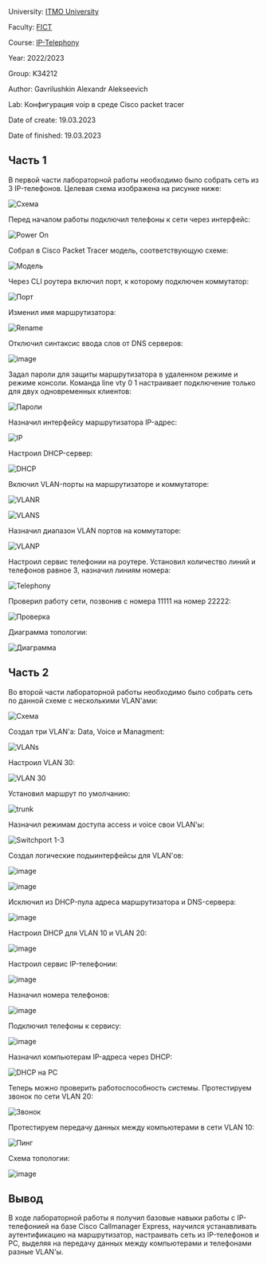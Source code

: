 University: [ITMO University](https://itmo.ru/ru/)

Faculty: [FICT](https://fict.itmo.ru)

Course: [IP-Telephony](https://itmo-ict-faculty.github.io/ip-telephony)

Year: 2022/2023

Group: K34212

Author: Gavrilushkin Alexandr Alekseevich

Lab: Конфигурация voip в среде Сisco packet tracer

Date of create: 19.03.2023

Date of finished: 19.03.2023

## Часть 1

В первой части лабораторной работы необходимо было собрать сеть из 3 IP-телефонов. Целевая схема изображена на рисунке ниже:

![Схема](https://user-images.githubusercontent.com/52206303/226268848-80e03738-84c9-4c5f-a60f-0c3f2d5fe3fd.png)

Перед началом работы подключил телефоны к сети через интерфейс:

![Power On](https://user-images.githubusercontent.com/52206303/226189344-710dbd3f-c989-46e0-a6fa-db447f0237a8.png)

Собрал в Cisco Packet Tracer модель, соответствующую схеме:

![Модель](https://user-images.githubusercontent.com/52206303/226270121-f0ade174-c518-4d43-802d-11b5a81a4f39.png)

Через CLI роутера включил порт, к которому подключен коммутатор:

![Порт](https://user-images.githubusercontent.com/52206303/226270590-617f21a3-7c88-4e9e-b3ed-9ec840f6153d.png)

Изменил имя маршрутизатора:

![Rename](https://user-images.githubusercontent.com/52206303/226270785-0dce7bdf-9f82-4633-81ef-a35d60a7819f.png)

Отключил синтаксис ввода слов от DNS серверов:

![image](https://user-images.githubusercontent.com/52206303/226270943-12e35d3d-8993-4d5f-8851-d363a548db02.png)

Задал пароли для защиты маршрутизатора в удаленном режиме и режиме консоли. Команда line vty 0 1 настраивает подключение только для двух одновременных клиентов:

![Пароли](https://user-images.githubusercontent.com/52206303/226271774-5e0d2ca7-2940-4047-81c5-f5327f2916f5.png)

Назначил интерфейсу маршрутизатора IP-адрес:

![IP](https://user-images.githubusercontent.com/52206303/226272382-895d66ab-9f81-42da-a060-7f7512b72383.png)

Настроил DHCP-сервер:

![DHCP](https://user-images.githubusercontent.com/52206303/226273433-347cc1a9-f31d-4947-8cb2-2308d5d45ebb.png)

Включил VLAN-порты на маршрутизаторе и коммутаторе:

![VLANR](https://user-images.githubusercontent.com/52206303/226274338-b526496c-fb3c-4c86-bfdf-05150012d04e.png)

![VLANS](https://user-images.githubusercontent.com/52206303/226274530-aa414c09-3428-4d18-9e0b-f16de5f7d8ed.png)

Назначил диапазон VLAN портов на коммутаторе:

![VLANP](https://user-images.githubusercontent.com/52206303/226274944-6c1c489a-83be-4835-b566-f84eff11b9c7.png)

Настроил сервис телефонии на роутере. Установил количество линий и телефонов равное 3, назначил линиям номера:

![Telephony](https://user-images.githubusercontent.com/52206303/226275982-c6aea148-b6f3-4936-8e30-c0aa975f33b3.png)

Проверил работу сети, позвонив с номера 11111 на номер 22222:

![Проверка](https://user-images.githubusercontent.com/52206303/226277264-af2c463f-8a89-4271-b470-3d04d565dfab.png)

Диаграмма топологии:

![Диаграмма](https://user-images.githubusercontent.com/52206303/226279954-83a2380e-be23-499d-9ce5-e39c62f837df.png)

## Часть 2

Во второй части лабораторной работы необходимо было собрать сеть по данной схеме с несколькими VLAN'ами:

![Схема](https://user-images.githubusercontent.com/52206303/226303705-dc75d9e2-fae8-4f6d-bd94-f2c3be9fc640.png)

Создал три VLAN'а: Data, Voice и Managment:

![VLANs](https://user-images.githubusercontent.com/52206303/226305846-b0bd2875-5fc2-4665-aa21-da2ed8718e0b.png)

Настроил VLAN 30:

![VLAN 30](https://user-images.githubusercontent.com/52206303/226306219-0ef23612-63e4-44af-b649-aef17d013c7e.png)

Установил маршрут по умолчанию:

![trunk](https://user-images.githubusercontent.com/52206303/226308135-94de9101-dc1e-44d9-b879-ea891e0cd6b1.png)

Назначил режимам доступа access и voice свои VLAN'ы:

![Switchport 1-3](https://user-images.githubusercontent.com/52206303/227767116-9fd42a82-a19c-44d8-b47c-0adfe80827a8.png)

Создал логические подыинтерфейсы для VLAN'ов:

![image](https://user-images.githubusercontent.com/52206303/226312393-9807d9bd-bd13-402a-ad72-16cfef410f3f.png)

![image](https://user-images.githubusercontent.com/52206303/226312476-0e114586-6c87-4f9a-89df-45fba7cf8a0b.png)

Исключил из DHCP-пула адреса маршрутизатора и DNS-сервера:

![image](https://user-images.githubusercontent.com/52206303/226312897-c36969f5-986e-4d05-9316-a3163aec54ae.png)

Настроил DHCP для VLAN 10 и VLAN 20:

![image](https://user-images.githubusercontent.com/52206303/226313567-1696b909-28f3-4691-8166-634c6f618aec.png)

Настроил сервис IP-телефонии:

![image](https://user-images.githubusercontent.com/52206303/226314590-0926b5be-7d80-43fb-981f-948883652dcd.png)

Назначил номера телефонов:

![image](https://user-images.githubusercontent.com/52206303/226315650-bfb2ea5d-4a1b-4c1a-9954-42d9e539b7ad.png)

Подключил телефоны к сервису:

![image](https://user-images.githubusercontent.com/52206303/227768761-751d4f27-f6d8-498f-9bb0-4a9f003f61a8.png)

Назначил компьютерам IP-адреса через DHCP:

![DHCP на PC](https://user-images.githubusercontent.com/52206303/227766836-8e722a6b-219b-4578-8692-f6302ad59e1a.png)

Теперь можно проверить работоспособность системы. Протестируем звонок по сети VLAN 20:

![Звонок](https://user-images.githubusercontent.com/52206303/227766761-bb03eeab-dd3a-436e-9ffa-1c5cae681c0b.png)

Протестируем передачу данных между компьютерами в сети VLAN 10:

![Пинг](https://user-images.githubusercontent.com/52206303/227767002-12f83e48-e4e2-4c90-accc-f8525b308611.png)

Схема топологии:

![image](https://user-images.githubusercontent.com/52206303/227769674-a2f9d331-7572-4c47-8cd9-e5766f3df96a.png)

## Вывод
В ходе лабораторной работы я получил базовые навыки работы с IP-телефонией на базе Cisco Callmanager Express, научился устанавливать аутентификацию на маршрутизатор, настраивать сеть из IP-телефонов и PC, выделяя на передачу данных между компьютерами и телефонами разные VLAN'ы.
